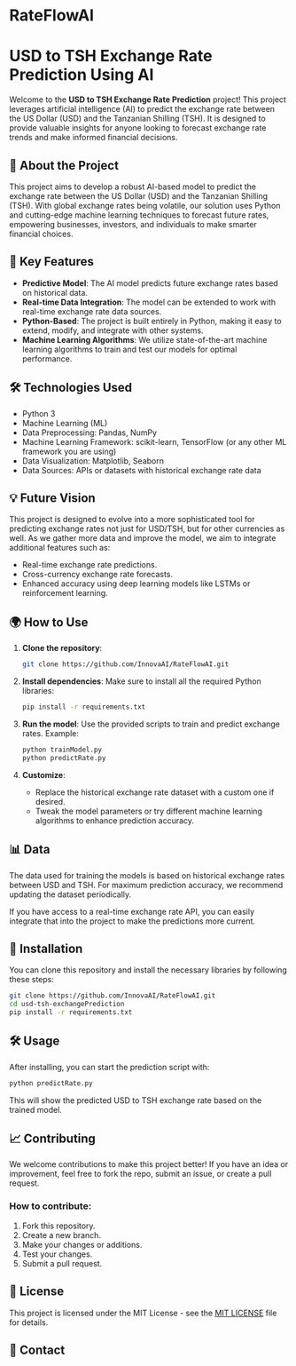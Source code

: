 # RateFlowAI

# USD to TSH Exchange Rate Prediction Using AI

Welcome to the **USD to TSH Exchange Rate Prediction** project! This project leverages artificial intelligence (AI) to predict the exchange rate between the US Dollar (USD) and the Tanzanian Shilling (TSH). It is designed to provide valuable insights for anyone looking to forecast exchange rate trends and make informed financial decisions.

## 📌 **About the Project**

This project aims to develop a robust AI-based model to predict the exchange rate between the US Dollar (USD) and the Tanzanian Shilling (TSH). With global exchange rates being volatile, our solution uses Python and cutting-edge machine learning techniques to forecast future rates, empowering businesses, investors, and individuals to make smarter financial choices.

## 🚀 **Key Features**

- **Predictive Model**: The AI model predicts future exchange rates based on historical data.
- **Real-time Data Integration**: The model can be extended to work with real-time exchange rate data sources.
- **Python-Based**: The project is built entirely in Python, making it easy to extend, modify, and integrate with other systems.
- **Machine Learning Algorithms**: We utilize state-of-the-art machine learning algorithms to train and test our models for optimal performance.
  
## 🛠 **Technologies Used**

- Python 3
- Machine Learning (ML)
- Data Preprocessing: Pandas, NumPy
- Machine Learning Framework: scikit-learn, TensorFlow (or any other ML framework you are using)
- Data Visualization: Matplotlib, Seaborn
- Data Sources: APIs or datasets with historical exchange rate data

## 💡 **Future Vision**

This project is designed to evolve into a more sophisticated tool for predicting exchange rates not just for USD/TSH, but for other currencies as well. As we gather more data and improve the model, we aim to integrate additional features such as:
- Real-time exchange rate predictions.
- Cross-currency exchange rate forecasts.
- Enhanced accuracy using deep learning models like LSTMs or reinforcement learning.
  
## 🌍 **How to Use**

1. **Clone the repository**:
   ```bash
   git clone https://github.com/InnovaAI/RateFlowAI.git
   ```
   
2. **Install dependencies**:
   Make sure to install all the required Python libraries:
   ```bash
   pip install -r requirements.txt
   ```

3. **Run the model**:
   Use the provided scripts to train and predict exchange rates.
   Example:
   ```bash
   python trainModel.py
   python predictRate.py
   ```

4. **Customize**:
   - Replace the historical exchange rate dataset with a custom one if desired.
   - Tweak the model parameters or try different machine learning algorithms to enhance prediction accuracy.

## 📊 **Data**

The data used for training the models is based on historical exchange rates between USD and TSH. For maximum prediction accuracy, we recommend updating the dataset periodically.

If you have access to a real-time exchange rate API, you can easily integrate that into the project to make the predictions more current.

## 🔧 **Installation**

You can clone this repository and install the necessary libraries by following these steps:

```bash
git clone https://github.com/InnovaAI/RateFlowAI.git
cd usd-tsh-exchangePrediction
pip install -r requirements.txt
```

## 🛠 **Usage**

After installing, you can start the prediction script with:
```bash
python predictRate.py
```

This will show the predicted USD to TSH exchange rate based on the trained model.

## 📈 **Contributing**

We welcome contributions to make this project better! If you have an idea or improvement, feel free to fork the repo, submit an issue, or create a pull request.

### How to contribute:

1. Fork this repository.
2. Create a new branch.
3. Make your changes or additions.
4. Test your changes.
5. Submit a pull request.

## 📃 **License**

This project is licensed under the MIT License - see the [MIT LICENSE](LICENSE) file for details.

## 👥 **Contact**
